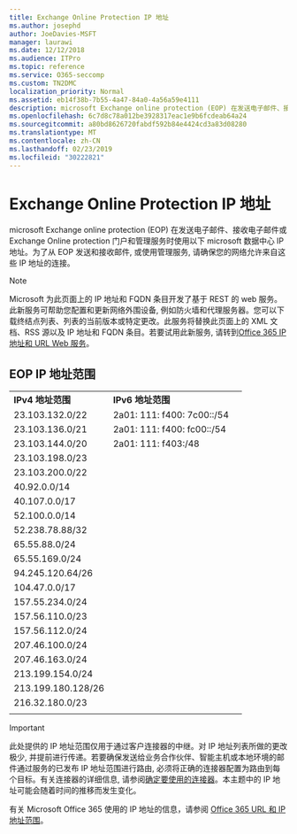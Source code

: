 ```yaml
---
title: Exchange Online Protection IP 地址
ms.author: josephd
author: JoeDavies-MSFT
manager: laurawi
ms.date: 12/12/2018
ms.audience: ITPro
ms.topic: reference
ms.service: O365-seccomp
ms.custom: TN2DMC
localization_priority: Normal
ms.assetid: eb14f38b-7b55-4a47-84a0-4a56a59e4111
description: microsoft Exchange online protection (EOP) 在发送电子邮件、接收电子邮件或 Exchange Online protection 门户和管理服务时使用以下 microsoft 数据中心 IP 地址。为了从 EOP 发送和接收邮件, 或使用管理服务, 请确保您的网络允许来自这些 IP 地址的连接。
ms.openlocfilehash: 6c7d8c78a012be3928317eac1e9b6fcdeab64a24
ms.sourcegitcommit: a80bd8626720fabdf592b84e4424cd3a83d08280
ms.translationtype: MT
ms.contentlocale: zh-CN
ms.lasthandoff: 02/23/2019
ms.locfileid: "30222821"
---
```

# <a name="exchange-online-protection-ip-addresses"></a>Exchange Online Protection IP 地址

microsoft Exchange online protection (EOP) 在发送电子邮件、接收电子邮件或 Exchange Online protection 门户和管理服务时使用以下 microsoft 数据中心 IP 地址。为了从 EOP 发送和接收邮件, 或使用管理服务, 请确保您的网络允许来自这些 IP 地址的连接。
 
> [!NOTE]
> Microsoft 为此页面上的 IP 地址和 FQDN 条目开发了基于 REST 的 web 服务。此新服务可帮助您配置和更新网络外围设备, 例如防火墙和代理服务器。您可以下载终结点列表、列表的当前版本或特定更改。此服务将替换此页面上的 XML 文档、RSS 源以及 IP 地址和 FQDN 条目。若要试用此新服务, 请转到[Office 365 IP 地址和 URL Web 服务](https://docs.microsoft.com/office365/enterprise/office-365-ip-web-service)。 
 
## <a name="eop-ip-address-ranges"></a>EOP IP 地址范围

||||
|:-----|:-----|:-----|
|**IPv4 地址范围** <br/> |**IPv6 地址范围** <br/> |
| 23.103.132.0/22 | 2a01: 111: f400: 7c00::/54 |
| 23.103.136.0/21 | 2a01: 111: f400: fc00::/54 |
| 23.103.144.0/20 | 2a01: 111: f403:/48 |
| 23.103.198.0/23 |  |
| 23.103.200.0/22 |  |
| 40.92.0.0/14 |  |
| 40.107.0.0/17 |  |
| 52.100.0.0/14 |  |
| 52.238.78.88/32 |  |
| 65.55.88.0/24 |  |
| 65.55.169.0/24 |  |
| 94.245.120.64/26 |  |
| 104.47.0.0/17 |  |
| 157.55.234.0/24 |  |
| 157.56.110.0/23 |  |
| 157.56.112.0/24 |  |
| 207.46.100.0/24 |  |
| 207.46.163.0/24 |  |
| 213.199.154.0/24 |  |
| 213.199.180.128/26 |  |
| 216.32.180.0/23 |  |
||||
 
> [!IMPORTANT]
> 此处提供的 IP 地址范围仅用于通过客户连接器的中继。对 IP 地址列表所做的更改极少, 并提前进行传递。若要确保发送给业务合作伙伴、智能主机或本地环境的邮件通过服务的已发布 IP 地址范围进行路由, 必须将正确的连接器配置为路由到每个目标。有关连接器的详细信息, 请参阅[确定要使用的连接器](https://docs.microsoft.com/exchange/mail-flow-best-practices/use-connectors-to-configure-mail-flow/set-up-connectors-to-route-mail)。本主题中的 IP 地址可能会随着时间的推移而发生变化。  
 
有关 Microsoft Office 365 使用的 IP 地址的信息，请参阅 [Office 365 URL 和 IP 地址范围](https://go.microsoft.com/fwlink/p/?LinkId=324165)。


